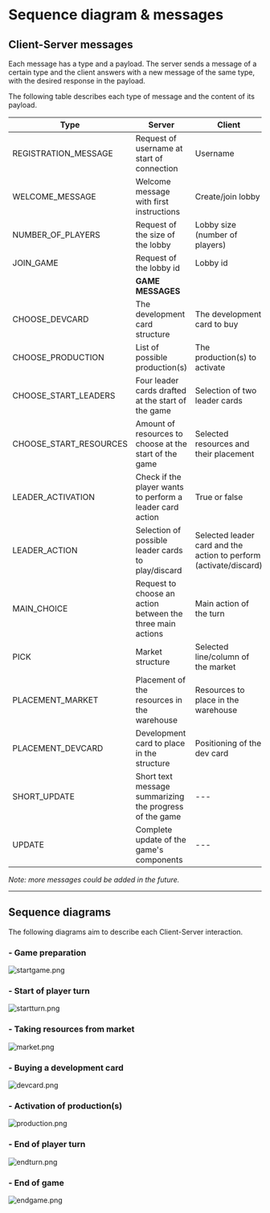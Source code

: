 # Sequence diagram & messages

## Client-Server messages

Each message has a type and a payload. The server sends a message of a certain type and the client answers with a new message of the same type, with the desired response in the payload. 

The following table describes each type of message and the content of its payload.

| Type | Server | Client |
|------|--------|--------|
|REGISTRATION_MESSAGE|Request of username at start of connection|Username|
|WELCOME_MESSAGE|Welcome message with first instructions|Create/join lobby|
|NUMBER_OF_PLAYERS|Request of the size of the lobby|Lobby size (number of players)
|JOIN_GAME|Request of the lobby id|Lobby id|
||**GAME MESSAGES**||
|CHOOSE_DEVCARD|The development card structure|The development card to buy|
|CHOOSE_PRODUCTION|List of possible production(s)|The production(s) to activate|
|CHOOSE_START_LEADERS|Four leader cards drafted at the start of the game|Selection of two leader cards|
|CHOOSE_START_RESOURCES|Amount of resources to choose at the start of the game|Selected resources and their placement|
|LEADER_ACTIVATION|Check if the player wants to perform a leader card action|True or false|
|LEADER_ACTION|Selection of possible leader cards to play/discard|Selected leader card and the action to perform (activate/discard)|
|MAIN_CHOICE|Request to choose an action between the three main actions|Main action of the turn|
|PICK|Market structure|Selected line/column of the market|
|PLACEMENT_MARKET|Placement of the resources in the warehouse|Resources to place in the warehouse|
|PLACEMENT_DEVCARD|Development card to place in the structure|Positioning of the dev card
|SHORT_UPDATE|Short text message summarizing the progress of the game| ---
|UPDATE|Complete update of the game's components|---

_Note: more messages could be added in the future._

---

## Sequence diagrams

The following diagrams aim to describe each Client-Server interaction.

### - Game preparation
![startgame.png](images/sequence/startgame.png)

### - Start of player turn
![startturn.png](images/sequence/startturn.png)

### - Taking resources from market
![market.png](images/sequence/market.png)

### - Buying a development card
![devcard.png](images/sequence/devcard.png)

### - Activation of production(s)
![production.png](images/sequence/production.png)

### - End of player turn
![endturn.png](images/sequence/endturn.png)

### - End of game
![endgame.png](images/sequence/endgame.png)